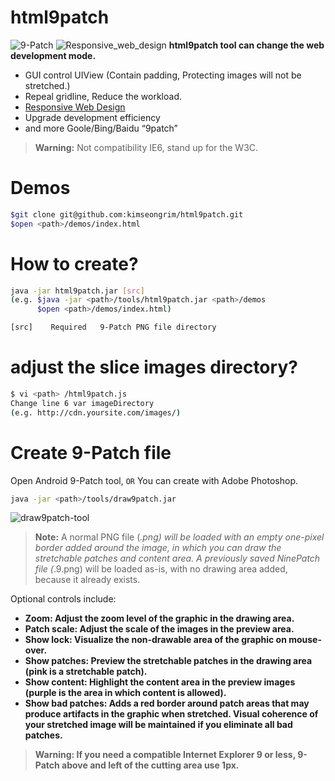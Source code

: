 # html9patch
![9-Patch](https://github.com/kimseongrim/html9patch/blob/master/images/demos.png)
![Responsive_web_design](https://github.com/kimseongrim/html9patch/blob/master/images/Responsive_web_design.png)
**html9patch tool can change the web development mode.**
* GUI control UIView (Contain padding, Protecting images will not be stretched.)
* Repeal gridline, Reduce the workload.
* [Responsive Web Design](http://alistapart.com/article/responsive-web-design)
* Upgrade development efficiency
* and more Goole/Bing/Baidu “9patch”

> **Warning:** Not compatibility IE6, stand up for the W3C.


# Demos
```Bash
$git clone git@github.com:kimseongrim/html9patch.git
$open <path>/demos/index.html
```

# How to create?
```Bash
java -jar html9patch.jar [src]
(e.g. $java -jar <path>/tools/html9patch.jar <path>/demos
      $open <path>/demos/index.html)

[src]    Required   9-Patch PNG file directory
```

# adjust the slice images directory?
```Bash
$ vi <path> /html9patch.js
Change line 6 var imageDirectory
(e.g. http://cdn.yoursite.com/images/)
```

# Create 9-Patch file
Open Android 9-Patch tool, `OR` You can create with Adobe Photoshop.
```Bash
java -jar <path>/tools/draw9patch.jar
```
![draw9patch-tool](https://github.com/kimseongrim/html9patch/blob/master/images/draw9patch-tool.png)
>**Note:** A normal PNG file (*.png) will be loaded with an empty one-pixel border added around the image, in which you can draw the stretchable patches and content area. A previously saved NinePatch file (*.9.png) will be loaded as-is, with no drawing area added, because it already exists.

Optional controls include:
* **<b>Zoom:** Adjust the zoom level of the graphic in the drawing area.
* **Patch scale:** Adjust the scale of the images in the preview area.
* **Show lock:** Visualize the non-drawable area of the graphic on mouse-over.
* **Show patches:** Preview the stretchable patches in the drawing area (pink is a stretchable patch).
* **Show content:** Highlight the content area in the preview images (purple is the area in which content is allowed).
* **Show bad patches:** Adds a red border around patch areas that may produce artifacts in the graphic when stretched. Visual coherence of your stretched image will be maintained if you eliminate all bad patches.

> **Warning:** If you need a compatible Internet Explorer 9 or less, 9-Patch above and left of the cutting area use 1px.

